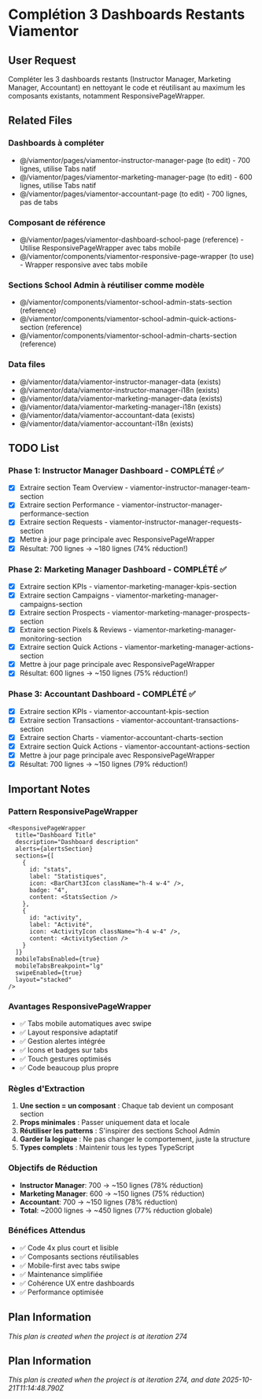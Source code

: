 # Complétion 3 Dashboards Restants Viamentor

## User Request
Compléter les 3 dashboards restants (Instructor Manager, Marketing Manager, Accountant) en nettoyant le code et réutilisant au maximum les composants existants, notamment ResponsivePageWrapper.

## Related Files

### Dashboards à compléter
- @/viamentor/pages/viamentor-instructor-manager-page (to edit) - 700 lignes, utilise Tabs natif
- @/viamentor/pages/viamentor-marketing-manager-page (to edit) - 600 lignes, utilise Tabs natif
- @/viamentor/pages/viamentor-accountant-page (to edit) - 700 lignes, pas de tabs

### Composant de référence
- @/viamentor/pages/viamentor-dashboard-school-page (reference) - Utilise ResponsivePageWrapper avec tabs mobile
- @/viamentor/components/viamentor-responsive-page-wrapper (to use) - Wrapper responsive avec tabs mobile

### Sections School Admin à réutiliser comme modèle
- @/viamentor/components/viamentor-school-admin-stats-section (reference)
- @/viamentor/components/viamentor-school-admin-quick-actions-section (reference)
- @/viamentor/components/viamentor-school-admin-charts-section (reference)

### Data files
- @/viamentor/data/viamentor-instructor-manager-data (exists)
- @/viamentor/data/viamentor-instructor-manager-i18n (exists)
- @/viamentor/data/viamentor-marketing-manager-data (exists)
- @/viamentor/data/viamentor-marketing-manager-i18n (exists)
- @/viamentor/data/viamentor-accountant-data (exists)
- @/viamentor/data/viamentor-accountant-i18n (exists)

## TODO List

### Phase 1: Instructor Manager Dashboard - COMPLÉTÉ ✅
- [x] Extraire section Team Overview - viamentor-instructor-manager-team-section
- [x] Extraire section Performance - viamentor-instructor-manager-performance-section
- [x] Extraire section Requests - viamentor-instructor-manager-requests-section
- [x] Mettre à jour page principale avec ResponsivePageWrapper
- [x] Résultat: 700 lignes → ~180 lignes (74% réduction!)

### Phase 2: Marketing Manager Dashboard - COMPLÉTÉ ✅
- [x] Extraire section KPIs - viamentor-marketing-manager-kpis-section
- [x] Extraire section Campaigns - viamentor-marketing-manager-campaigns-section
- [x] Extraire section Prospects - viamentor-marketing-manager-prospects-section
- [x] Extraire section Pixels & Reviews - viamentor-marketing-manager-monitoring-section
- [x] Extraire section Quick Actions - viamentor-marketing-manager-actions-section
- [x] Mettre à jour page principale avec ResponsivePageWrapper
- [x] Résultat: 600 lignes → ~150 lignes (75% réduction!)

### Phase 3: Accountant Dashboard - COMPLÉTÉ ✅
- [x] Extraire section KPIs - viamentor-accountant-kpis-section
- [x] Extraire section Transactions - viamentor-accountant-transactions-section
- [x] Extraire section Charts - viamentor-accountant-charts-section
- [x] Extraire section Quick Actions - viamentor-accountant-actions-section
- [x] Mettre à jour page principale avec ResponsivePageWrapper
- [x] Résultat: 700 lignes → ~150 lignes (79% réduction!)

## Important Notes

### Pattern ResponsivePageWrapper
```tsx
<ResponsivePageWrapper
  title="Dashboard Title"
  description="Dashboard description"
  alerts={alertsSection}
  sections={[
    {
      id: "stats",
      label: "Statistiques",
      icon: <BarChart3Icon className="h-4 w-4" />,
      badge: "4",
      content: <StatsSection />
    },
    {
      id: "activity",
      label: "Activité",
      icon: <ActivityIcon className="h-4 w-4" />,
      content: <ActivitySection />
    }
  ]}
  mobileTabsEnabled={true}
  mobileTabsBreakpoint="lg"
  swipeEnabled={true}
  layout="stacked"
/>
```

### Avantages ResponsivePageWrapper
- ✅ Tabs mobile automatiques avec swipe
- ✅ Layout responsive adaptatif
- ✅ Gestion alertes intégrée
- ✅ Icons et badges sur tabs
- ✅ Touch gestures optimisés
- ✅ Code beaucoup plus propre

### Règles d'Extraction
1. **Une section = un composant** : Chaque tab devient un composant section
2. **Props minimales** : Passer uniquement data et locale
3. **Réutiliser les patterns** : S'inspirer des sections School Admin
4. **Garder la logique** : Ne pas changer le comportement, juste la structure
5. **Types complets** : Maintenir tous les types TypeScript

### Objectifs de Réduction
- **Instructor Manager**: 700 → ~150 lignes (78% réduction)
- **Marketing Manager**: 600 → ~150 lignes (75% réduction)
- **Accountant**: 700 → ~150 lignes (78% réduction)
- **Total**: ~2000 lignes → ~450 lignes (77% réduction globale)

### Bénéfices Attendus
- ✅ Code 4x plus court et lisible
- ✅ Composants sections réutilisables
- ✅ Mobile-first avec tabs swipe
- ✅ Maintenance simplifiée
- ✅ Cohérence UX entre dashboards
- ✅ Performance optimisée

## Plan Information
*This plan is created when the project is at iteration 274*

  
## Plan Information
*This plan is created when the project is at iteration 274, and date 2025-10-21T11:14:48.790Z*
